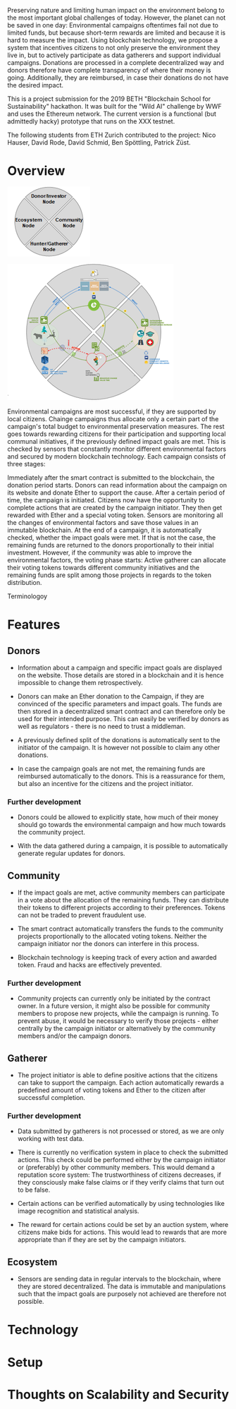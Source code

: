Preserving nature and limiting human impact on the environment belong to the most important global challenges of today. However, the planet can not be saved in one day: Environmental campaigns oftentimes fail not due to limited funds, but because short-term rewards are limited and because it is hard to measure the impact. Using blockchain technology, we propose a system that incentives citizens to not only preserve the environment they live in, but to actively participate as data gatherers and support individual campaigns. Donations are processed in a complete decentralized way and donors therefore have complete transparency of where their money is going. Additionally, they are reimbursed, in case their donations do not have the desired impact.

This is a project submission for the 2019 BETH "Blockchain School for Sustainability" hackathon. It was built for the "Wild AI" challenge by WWF and uses the Ethereum network. The current version is a functional (but admittedly hacky) prototype that runs on the XXX testnet.

The following students from ETH Zurich contributed to the project: Nico Hauser, David Rode, David Schmid, Ben Spöttling, Patrick Züst.

# Overview

![1550128728832](assets/1550128728832.png)

![1550128804700](assets/1550128804700.png)

Environmental campaigns are most successful, if they are supported by local citizens. Chainge campaigns thus allocate only a certain part of the campaign's total budget to environmental preservation measures. The rest goes towards rewarding citizens for their participation and supporting local communal initiatives, if the previously defined impact goals are met. This is checked by sensors that constantly monitor different environmental factors and secured by modern blockchain technology. Each campaign consists of three stages:

Immediately after the smart contract is submitted to the blockchain, the donation period starts. Donors can read information about the campaign on its website and donate Ether to support the cause. After a certain period of time, the campaign is initiated. Citizens now have the opportunity to complete actions that are created by the campaign initiator. They then get rewarded with Ether and a special voting token. Sensors are monitoring all the changes of environmental factors and save those values in an immutable blockchain. At the end of a campaign, it is automatically checked, whether the impact goals were met. If that is not the case, the remaining funds are returned to the donors proportionally to their initial investment. However, if the community was able to improve the environmental factors, the voting phase starts: Active gatherer can allocate their voting tokens towards different community initiatives and the remaining funds are split among those projects in regards to the token distribution.

Terminologoy

# Features

## Donors

- Information about a campaign and specific impact goals are displayed on the website. Those details are stored in a blockchain and it is hence impossible to change them retrospectively.

- Donors can make an Ether donation to the Campaign, if they are convinced of the specific parameters and impact goals. The funds are then stored in a decentralized smart contract and can therefore only be used for their intended purpose. This can easily be verified by donors as well as regulators - there is no need to trust a middleman.

- A previously defined split of the donations is automatically sent to the initiator of the campaign. It is however not possible to claim any other donations.

- In case the campaign goals are not met, the remaining funds are reimbursed automatically to the donors. This is a reassurance for them, but also an incentive for the citizens and the project initiator.

### Further development

- Donors could be allowed to explicitly state, how much of their money should go towards the environmental campaign and how much towards the community project. 

- With the data gathered during a campaign, it is possible to automatically generate regular updates for donors.
  

## Community 

- If the impact goals are met, active community members can participate in a vote about the allocation of the remaining funds. They can distribute their tokens to different projects according to their preferences. Tokens can not be traded to prevent fraudulent use.

- The smart contract automatically transfers the funds to the community projects proportionally to the allocated voting tokens. Neither the campaign initiator nor the donors can interfere in this process. 

- Blockchain technology is keeping track of every action and awarded token. Fraud and hacks are effectively prevented.

### Further development

- Community projects can currently only be initiated by the contract owner. In a future version, it might also be possible for community members to propose new projects, while the campaign is running. To prevent abuse, it would be necessary to verify those projects - either centrally by the campaign initiator or alternatively by the community members and/or the campaign donors.

## Gatherer

- The project initiator is able to define positive actions that the citizens can take to support the campaign. Each action automatically rewards a predefined amount of voting tokens and Ether to the citizen after successful completion.

### Further development

- Data submitted by gatherers is not processed or stored, as we are only working with test data.

- There is currently no verification system in place to check the submitted actions. This check could be performed either by the campaign initiator or (preferably) by other community members. This would demand a reputation score system: The trustworthiness of citizens decreases, if they consciously make false claims or if they verify claims that turn out to be false.

- Certain actions can be verified automatically by using technologies like image recognition and statistical analysis.

- The reward for certain actions could be set by an auction system, where citizens make bids for actions. This would lead to rewards that are more appropriate than if they are set by the campaign initiators.

## Ecosystem

- Sensors are sending data in regular intervals to the blockchain, where they are stored decentralized. The data is immutable and manipulations such that the impact goals are purposely not achieved are therefore not possible. 

# Technology


# Setup


# Thoughts on Scalability and Security
